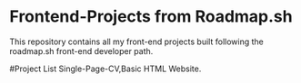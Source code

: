 # Frontend-Projects from Roadmap.sh
This repository contains all my front-end projects built following the roadmap.sh front-end developer path.

#Project List
Single-Page-CV,Basic HTML Website.



